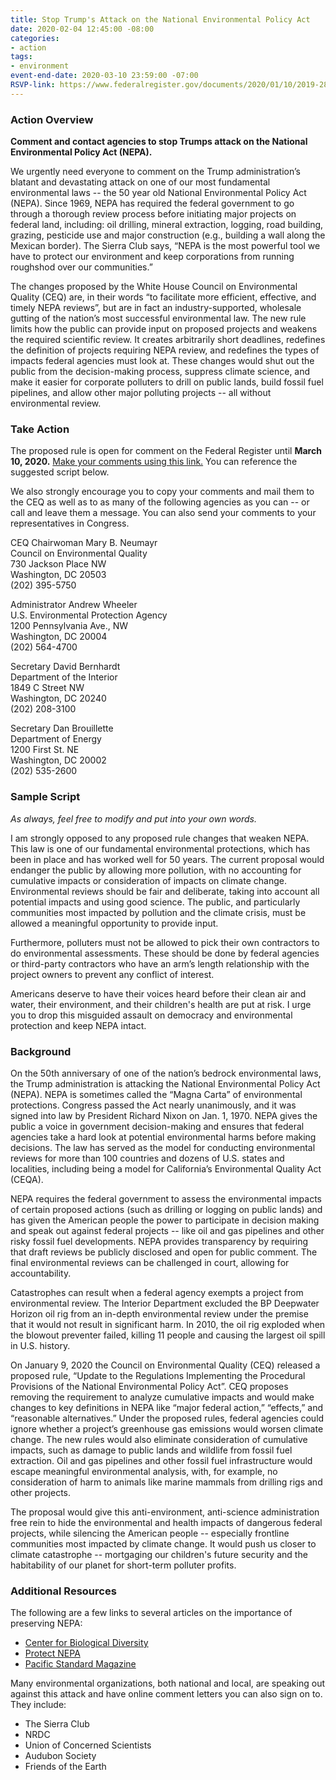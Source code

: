 ```yaml
---
title: Stop Trump's Attack on the National Environmental Policy Act
date: 2020-02-04 12:45:00 -08:00
categories:
- action
tags:
- environment
event-end-date: 2020-03-10 23:59:00 -07:00
RSVP-link: https://www.federalregister.gov/documents/2020/01/10/2019-28106/update-to-the-regulations-implementing-the-procedural-provisions-of-the-national-environmental
---
```


### Action Overview
**Comment and contact agencies to stop Trumps attack on the National Environmental Policy Act (NEPA).**  

We urgently need everyone to comment on the Trump administration’s blatant and devastating attack on one of our most fundamental environmental laws -- the 50 year old National Environmental Policy Act (NEPA).  Since 1969, NEPA has required the federal government to go through a thorough review process before initiating major projects on federal land, including: oil drilling, mineral extraction, logging, road building, grazing, pesticide use and major construction (e.g., building a wall along the Mexican border).  The Sierra Club says, “NEPA is the most powerful tool we have to protect our environment and keep corporations from running roughshod over our communities.”  

The changes proposed by the White House Council on Environmental Quality (CEQ) are, in their words “to facilitate more efficient, effective, and timely NEPA reviews”, but are in fact an industry-supported, wholesale gutting of the nation’s most successful environmental law.  The new rule limits how the public can provide input on proposed projects and weakens the required scientific review. It creates arbitrarily short deadlines, redefines the definition of projects requiring NEPA review, and redefines the types of impacts federal agencies must look at. These changes would shut out the public from the decision-making process, suppress climate science, and make it easier for corporate polluters to drill on public lands, build fossil fuel pipelines, and allow other major polluting projects -- all without environmental review.  

### Take Action
The proposed rule is open for comment on the Federal Register until **March 10, 2020.**  [Make your comments using this link.](https://www.federalregister.gov/documents/2020/01/10/2019-28106/update-to-the-regulations-implementing-the-procedural-provisions-of-the-national-environmental) You can reference the suggested script below.  

We also strongly encourage you to copy your comments and mail them to the CEQ as well as to as many of the following agencies as you can -- or call and leave them a message.  You can also send your comments to your representatives in Congress.  

CEQ Chairwoman Mary B. Neumayr  
Council on Environmental Quality  
730 Jackson Place NW  
Washington, DC 20503  
(202) 395-5750  

Administrator Andrew Wheeler  
U.S. Environmental Protection Agency  
1200 Pennsylvania Ave., NW  
Washington, DC 20004  
(202) 564-4700  

Secretary David Bernhardt  
Department of the Interior  
1849 C Street NW  
Washington, DC 20240  
(202) 208-3100  

Secretary Dan Brouillette  
Department of Energy  
1200 First St. NE  
Washington, DC 20002  
(202) 535-2600  

### Sample Script
*As always, feel free to modify and put into your own words.*  

I am strongly opposed to any proposed rule changes that weaken NEPA. This law is one of our fundamental environmental protections, which has been in place and has worked well for 50 years. The current proposal would endanger the public by allowing more pollution, with no accounting for cumulative impacts or consideration of impacts on climate change. Environmental reviews should be fair and deliberate, taking into account all potential impacts and using good science. The public, and particularly communities most impacted by pollution and the climate crisis, must be allowed a meaningful opportunity to provide input.  

Furthermore, polluters must not be allowed to pick their own contractors to do environmental assessments. These should be done by federal agencies or third-party contractors who have an arm’s length relationship with the project owners to prevent any conflict of interest.  

Americans deserve to have their voices heard before their clean air and water, their environment, and their children's health are put at risk. I urge you to drop this misguided assault on democracy and environmental protection and keep NEPA intact.  

### Background
On the 50th anniversary of one of the nation’s bedrock environmental laws, the Trump administration is attacking the National Environmental Policy Act (NEPA).  NEPA  is sometimes called the “Magna Carta” of environmental protections. Congress passed the Act nearly unanimously, and it was signed into law by President Richard Nixon on Jan. 1, 1970. NEPA gives the public a voice in government decision-making and ensures that federal agencies take a hard look at potential environmental harms before making decisions. The law has served as the model for conducting environmental reviews for more than 100 countries and dozens of U.S. states and localities, including being a model for California’s Environmental Quality Act (CEQA).  

NEPA requires the federal government to assess the environmental impacts of certain proposed actions (such as drilling or logging on public lands) and has given the American people the power to participate in decision making and speak out against federal projects -- like oil and gas pipelines and other risky fossil fuel developments.  NEPA provides transparency by requiring that draft reviews be publicly disclosed and open for public comment. The final environmental reviews can be challenged in court, allowing for accountability.  

Catastrophes can result when a federal agency exempts a project from environmental review. The Interior Department excluded the BP Deepwater Horizon oil rig from an in-depth environmental review under the premise that it would not result in significant harm. In 2010, the oil rig exploded when the blowout preventer failed, killing 11 people and causing the largest oil spill in U.S. history.  

On January 9, 2020 the Council on Environmental Quality (CEQ) released a proposed rule, “Update to the Regulations Implementing the Procedural Provisions of the National Environmental Policy Act”. CEQ proposes removing the requirement to analyze cumulative impacts and would make changes to key definitions in NEPA like “major federal action,” “effects,” and “reasonable alternatives.” Under the proposed rules, federal agencies could ignore whether a project’s greenhouse gas emissions would worsen climate change. The new rules would also eliminate consideration of cumulative impacts, such as damage to public lands and wildlife from fossil fuel extraction. Oil and gas pipelines and other fossil fuel infrastructure would escape meaningful environmental analysis, with, for example, no consideration of harm to animals like marine mammals from drilling rigs and other projects.  

The proposal would give this anti-environment, anti-science administration free rein to hide the environmental and health impacts of dangerous federal projects, while silencing the American people -- especially frontline communities most impacted by climate change. It would push us closer to climate catastrophe -- mortgaging our children's future security and the habitability of our planet for short-term polluter profits.  

### Additional Resources
The following are a few links to several articles on the importance of preserving NEPA: 

* [Center for Biological Diversity](https://biologicaldiversity.org/w/news/press-releases/trump-administration-attacks-national-environmental-policy-act-on-bedrock-laws-50th-anniversary-2020-01-06/)  
* [Protect NEPA](https://protectnepa.org/take-action/)  
* [Pacific Standard Magazine](https://psmag.com/environment/how-trump-plans-to-gut-nepa-environment)  

Many environmental organizations, both national and local, are speaking out against this attack and have online comment letters you can also sign on to.  They include:  
* The Sierra Club
* NRDC
* Union of Concerned Scientists
* Audubon Society
* Friends of the Earth